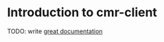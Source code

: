 # Introduction to cmr-client

TODO: write [great documentation](http://jacobian.org/writing/what-to-write/)
